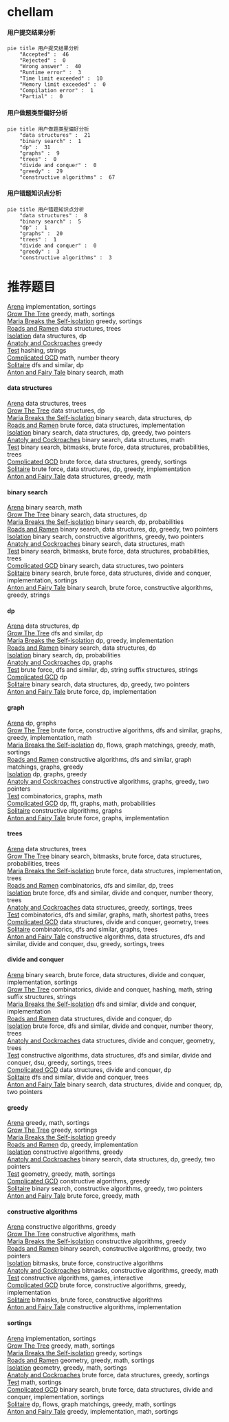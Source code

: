 # chellam
<!-- tabs:start -->
#### **用户提交结果分析**

```mermaid
pie title 用户提交结果分析
    "Accepted" :  46
    "Rejected" :  0
    "Wrong answer" :  40
    "Runtime error" :  3
    "Time limit exceeded" :  10
    "Memory limit exceeded" :  0
    "Compilation error" :  1
    "Partial" :  0
```
#### **用户做题类型偏好分析**

```mermaid
pie title 用户做题类型偏好分析
    "data structures" :  21
    "binary search" :  1
    "dp" :  31
    "graphs" :  9
    "trees" :  0
    "divide and conquer" :  0
    "greedy" :  29
    "constructive algorithms" :  67
```
#### **用户错题知识点分析**

```mermaid
pie title 用户错题知识点分析
    "data structures" :  8
    "binary search" :  5
    "dp" :  1
    "graphs" :  20
    "trees" :  1
    "divide and conquer" :  0
    "greedy" :  3
    "constructive algorithms" :  3
```
<!-- tabs:end -->
# 推荐题目
[Arena](http://codeforces.com/problemset/problem/1487/A)		implementation,
                        sortings		  
[Grow The Tree](http://codeforces.com/problemset/problem/1248/B)		greedy,
                        math,
                        sortings		  
[Maria Breaks the Self-isolation](http://codeforces.com/problemset/problem/1358/B)		greedy,
                        sortings		  
[Roads and Ramen](https://codeforces.com/contest/1434/problem/D)		data structures,
                        trees		  
[Isolation](http://codeforces.com/problemset/problem/1129/D)		data structures,
                        dp		  
[Anatoly and Cockroaches](http://codeforces.com/problemset/problem/719/B)		greedy		  
[Test](http://codeforces.com/problemset/problem/25/E)		hashing,
                        strings		  
[Complicated GCD](http://codeforces.com/problemset/problem/664/A)		math,
                        number theory		  
[Solitaire](http://codeforces.com/problemset/problem/208/B)		dfs and similar,
                        dp		  
[Anton and Fairy Tale](http://codeforces.com/problemset/problem/785/C)		binary search,
                        math		  
<!-- tabs:start -->
#### **data structures**
[Arena](https://codeforces.com/contest/1434/problem/D)		data structures,
                        trees		  
[Grow The Tree](http://codeforces.com/problemset/problem/1129/D)		data structures,
                        dp		  
[Maria Breaks the Self-isolation](http://codeforces.com/problemset/problem/567/C)		binary search,
                        data structures,
                        dp		  
[Roads and Ramen](https://codeforces.com/contest/1291/problem/C)		brute force,
                        data structures,
                        implementation		  
[Isolation](http://codeforces.com/problemset/problem/1492/C)		binary search,
                        data structures,
                        dp,
                        greedy,
                        two pointers		  
[Anatoly and Cockroaches](http://codeforces.com/problemset/problem/1490/G)		binary search,
                        data structures,
                        math		  
[Test](http://codeforces.com/problemset/problem/1479/D)		binary search,
                        bitmasks,
                        brute force,
                        data structures,
                        probabilities,
                        trees		  
[Complicated GCD](http://codeforces.com/problemset/problem/1497/A)		brute force,
                        data structures,
                        greedy,
                        sortings		  
[Solitaire](http://codeforces.com/problemset/problem/1491/C)		brute force,
                        data structures,
                        dp,
                        greedy,
                        implementation		  
[Anton and Fairy Tale](http://codeforces.com/problemset/problem/1492/B)		data structures,
                        greedy,
                        math		  
#### **binary search**
[Arena](http://codeforces.com/problemset/problem/785/C)		binary search,
                        math		  
[Grow The Tree](http://codeforces.com/problemset/problem/567/C)		binary search,
                        data structures,
                        dp		  
[Maria Breaks the Self-isolation](http://codeforces.com/problemset/problem/50/D)		binary search,
                        dp,
                        probabilities		  
[Roads and Ramen](http://codeforces.com/problemset/problem/1492/C)		binary search,
                        data structures,
                        dp,
                        greedy,
                        two pointers		  
[Isolation](http://codeforces.com/problemset/problem/1463/D)		binary search,
                        constructive algorithms,
                        greedy,
                        two pointers		  
[Anatoly and Cockroaches](http://codeforces.com/problemset/problem/1490/G)		binary search,
                        data structures,
                        math		  
[Test](http://codeforces.com/problemset/problem/1479/D)		binary search,
                        bitmasks,
                        brute force,
                        data structures,
                        probabilities,
                        trees		  
[Complicated GCD](http://codeforces.com/problemset/problem/1436/E)		binary search,
                        data structures,
                        two pointers		  
[Solitaire](http://codeforces.com/problemset/problem/1461/D)		binary search,
                        brute force,
                        data structures,
                        divide and conquer,
                        implementation,
                        sortings		  
[Anton and Fairy Tale](http://codeforces.com/problemset/problem/1493/C)		binary search,
                        brute force,
                        constructive algorithms,
                        greedy,
                        strings		  
#### **dp**
[Arena](http://codeforces.com/problemset/problem/1129/D)		data structures,
                        dp		  
[Grow The Tree](http://codeforces.com/problemset/problem/208/B)		dfs and similar,
                        dp		  
[Maria Breaks the Self-isolation](http://codeforces.com/problemset/problem/509/C)		dp,
                        greedy,
                        implementation		  
[Roads and Ramen](http://codeforces.com/problemset/problem/567/C)		binary search,
                        data structures,
                        dp		  
[Isolation](http://codeforces.com/problemset/problem/50/D)		binary search,
                        dp,
                        probabilities		  
[Anatoly and Cockroaches](https://codeforces.com/contest/480/problem/B)		dp,
                        graphs		  
[Test](http://codeforces.com/problemset/problem/1400/F)		brute force,
                        dfs and similar,
                        dp,
                        string suffix structures,
                        strings		  
[Complicated GCD](http://codeforces.com/problemset/problem/1198/D)		dp		  
[Solitaire](http://codeforces.com/problemset/problem/1492/C)		binary search,
                        data structures,
                        dp,
                        greedy,
                        two pointers		  
[Anton and Fairy Tale](https://codeforces.com/contest/1457/problem/C)		brute force,
                        dp,
                        implementation		  
#### **graph**
[Arena](https://codeforces.com/contest/480/problem/B)		dp,
                        graphs		  
[Grow The Tree](http://codeforces.com/problemset/problem/1487/C)		brute force,
                        constructive algorithms,
                        dfs and similar,
                        graphs,
                        greedy,
                        implementation,
                        math		  
[Maria Breaks the Self-isolation](http://codeforces.com/problemset/problem/1437/C)		dp,
                        flows,
                        graph matchings,
                        greedy,
                        math,
                        sortings		  
[Roads and Ramen](http://codeforces.com/problemset/problem/1470/D)		constructive algorithms,
                        dfs and similar,
                        graph matchings,
                        graphs,
                        greedy		  
[Isolation](http://codeforces.com/problemset/problem/1476/C)		dp,
                        graphs,
                        greedy		  
[Anatoly and Cockroaches](http://codeforces.com/problemset/problem/1304/D)		constructive algorithms,
                        graphs,
                        greedy,
                        two pointers		  
[Test](http://codeforces.com/problemset/problem/1475/C)		combinatorics,
                        graphs,
                        math		  
[Complicated GCD](http://codeforces.com/problemset/problem/553/E)		dp,
                        fft,
                        graphs,
                        math,
                        probabilities		  
[Solitaire](http://codeforces.com/problemset/problem/1495/C)		constructive algorithms,
                        graphs		  
[Anton and Fairy Tale](http://codeforces.com/problemset/problem/1510/K)		brute force,
                        graphs,
                        implementation		  
#### **trees**
[Arena](https://codeforces.com/contest/1434/problem/D)		data structures,
                        trees		  
[Grow The Tree](http://codeforces.com/problemset/problem/1479/D)		binary search,
                        bitmasks,
                        brute force,
                        data structures,
                        probabilities,
                        trees		  
[Maria Breaks the Self-isolation](http://codeforces.com/problemset/problem/1511/C)		brute force,
                        data structures,
                        implementation,
                        trees		  
[Roads and Ramen](http://codeforces.com/problemset/problem/1499/F)		combinatorics,
                        dfs and similar,
                        dp,
                        trees		  
[Isolation](http://codeforces.com/problemset/problem/1491/E)		brute force,
                        dfs and similar,
                        divide and conquer,
                        number theory,
                        trees		  
[Anatoly and Cockroaches](http://codeforces.com/problemset/problem/1466/D)		data structures,
                        greedy,
                        sortings,
                        trees		  
[Test](http://codeforces.com/problemset/problem/1495/D)		combinatorics,
                        dfs and similar,
                        graphs,
                        math,
                        shortest paths,
                        trees		  
[Complicated GCD](http://codeforces.com/problemset/problem/1303/G)		data structures,
                        divide and conquer,
                        geometry,
                        trees		  
[Solitaire](http://codeforces.com/problemset/problem/1454/E)		combinatorics,
                        dfs and similar,
                        graphs,
                        trees		  
[Anton and Fairy Tale](http://codeforces.com/problemset/problem/1494/D)		constructive algorithms,
                        data structures,
                        dfs and similar,
                        divide and conquer,
                        dsu,
                        greedy,
                        sortings,
                        trees		  
#### **divide and conquer**
[Arena](http://codeforces.com/problemset/problem/1461/D)		binary search,
                        brute force,
                        data structures,
                        divide and conquer,
                        implementation,
                        sortings		  
[Grow The Tree](http://codeforces.com/problemset/problem/1466/G)		combinatorics,
                        divide and conquer,
                        hashing,
                        math,
                        string suffix structures,
                        strings		  
[Maria Breaks the Self-isolation](http://codeforces.com/problemset/problem/1490/D)		dfs and similar,
                        divide and conquer,
                        implementation		  
[Roads and Ramen](https://codeforces.com/contest/1483/problem/C)		data structures,
                        divide and conquer,
                        dp		  
[Isolation](http://codeforces.com/problemset/problem/1491/E)		brute force,
                        dfs and similar,
                        divide and conquer,
                        number theory,
                        trees		  
[Anatoly and Cockroaches](http://codeforces.com/problemset/problem/1303/G)		data structures,
                        divide and conquer,
                        geometry,
                        trees		  
[Test](http://codeforces.com/problemset/problem/1494/D)		constructive algorithms,
                        data structures,
                        dfs and similar,
                        divide and conquer,
                        dsu,
                        greedy,
                        sortings,
                        trees		  
[Complicated GCD](http://codeforces.com/problemset/problem/1482/E)		data structures,
                        divide and conquer,
                        dp		  
[Solitaire](http://codeforces.com/problemset/problem/566/C)		dfs and similar,
                        divide and conquer,
                        trees		  
[Anton and Fairy Tale](http://codeforces.com/problemset/problem/1428/F)		binary search,
                        data structures,
                        divide and conquer,
                        dp,
                        two pointers		  
#### **greedy**
[Arena](http://codeforces.com/problemset/problem/1248/B)		greedy,
                        math,
                        sortings		  
[Grow The Tree](http://codeforces.com/problemset/problem/1358/B)		greedy,
                        sortings		  
[Maria Breaks the Self-isolation](http://codeforces.com/problemset/problem/719/B)		greedy		  
[Roads and Ramen](http://codeforces.com/problemset/problem/509/C)		dp,
                        greedy,
                        implementation		  
[Isolation](https://codeforces.com/contest/606/problem/C)		constructive algorithms,
                        greedy		  
[Anatoly and Cockroaches](http://codeforces.com/problemset/problem/1492/C)		binary search,
                        data structures,
                        dp,
                        greedy,
                        two pointers		  
[Test](https://codeforces.com/contest/1496/problem/C)		geometry,
                        greedy,
                        math,
                        sortings		  
[Complicated GCD](http://codeforces.com/problemset/problem/1493/A)		constructive algorithms,
                        greedy		  
[Solitaire](http://codeforces.com/problemset/problem/1463/D)		binary search,
                        constructive algorithms,
                        greedy,
                        two pointers		  
[Anton and Fairy Tale](http://codeforces.com/problemset/problem/1462/C)		brute force,
                        greedy,
                        math		  
#### **constructive algorithms**
[Arena](https://codeforces.com/contest/606/problem/C)		constructive algorithms,
                        greedy		  
[Grow The Tree](http://codeforces.com/problemset/problem/1059/C)		constructive algorithms,
                        math		  
[Maria Breaks the Self-isolation](http://codeforces.com/problemset/problem/1493/A)		constructive algorithms,
                        greedy		  
[Roads and Ramen](http://codeforces.com/problemset/problem/1463/D)		binary search,
                        constructive algorithms,
                        greedy,
                        two pointers		  
[Isolation](https://codeforces.com/contest/1456/problem/B)		bitmasks,
                        brute force,
                        constructive algorithms		  
[Anatoly and Cockroaches](http://codeforces.com/problemset/problem/1492/D)		bitmasks,
                        constructive algorithms,
                        greedy,
                        math		  
[Test](https://codeforces.com/contest/1504/problem/D)		constructive algorithms,
                        games,
                        interactive		  
[Complicated GCD](https://codeforces.com/contest/1483/problem/A)		brute force,
                        constructive algorithms,
                        greedy,
                        implementation		  
[Solitaire](https://codeforces.com/contest/1457/problem/D)		bitmasks,
                        brute force,
                        constructive algorithms		  
[Anton and Fairy Tale](http://codeforces.com/problemset/problem/1513/A)		constructive algorithms,
                        implementation		  
#### **sortings**
[Arena](http://codeforces.com/problemset/problem/1487/A)		implementation,
                        sortings		  
[Grow The Tree](http://codeforces.com/problemset/problem/1248/B)		greedy,
                        math,
                        sortings		  
[Maria Breaks the Self-isolation](http://codeforces.com/problemset/problem/1358/B)		greedy,
                        sortings		  
[Roads and Ramen](https://codeforces.com/contest/1496/problem/C)		geometry,
                        greedy,
                        math,
                        sortings		  
[Isolation](http://codeforces.com/problemset/problem/1495/A)		geometry,
                        greedy,
                        math,
                        sortings		  
[Anatoly and Cockroaches](http://codeforces.com/problemset/problem/1497/A)		brute force,
                        data structures,
                        greedy,
                        sortings		  
[Test](http://codeforces.com/problemset/problem/1427/A)		math,
                        sortings		  
[Complicated GCD](http://codeforces.com/problemset/problem/1461/D)		binary search,
                        brute force,
                        data structures,
                        divide and conquer,
                        implementation,
                        sortings		  
[Solitaire](http://codeforces.com/problemset/problem/1437/C)		dp,
                        flows,
                        graph matchings,
                        greedy,
                        math,
                        sortings		  
[Anton and Fairy Tale](http://codeforces.com/problemset/problem/1473/A)		greedy,
                        implementation,
                        math,
                        sortings		  
<!-- tabs:end -->

